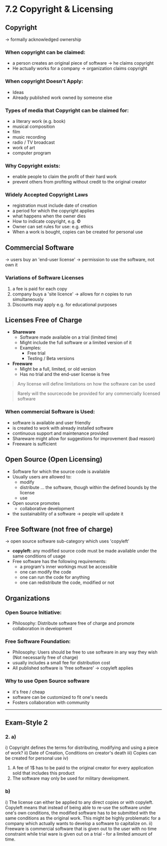 # 7.2 Copyright & Licensing

## Copyright
-> formally acknowledged ownership

### When copyright can be claimed:
- a person creates an original piece of software -> he claims copyright
- He actually works for a company -> organization claims copyright

### When copyright Doesn't Apply:
- Ideas
- Already published work owned by someone else

### Types of media that Copyright can be claimed for:
- a literary work (e.g. book)
- musical composition
- film
- music recording
- radio / TV broadcast
- work of art
- computer program

### Why Copyright exists:
- enable people to claim the profit of their hard work
- prevent others from profiting without credit to the original creator

### Widely Accepted Copyright Laws
- registration must include date of creation
- a period for which the copyright applies
- what happens when the owner dies
- How to indicate copyright, e.g. ©
- Owner can set rules for use: e.g. ethics
- When a work is bought, copies can be created for personal use

## Commercial Software
-> users buy an 'end-user license'
  -> permission to use the software, not own it

### Variations of Software Licenses
1. a fee is paid for each copy
2. company buys a 'site licence'
   -> allows for $n$ copies to run simultaneously
3. Discounts may apply e.g. for educational purposes

## Licenses Free of Charge
*   **Shareware**
    - Software made available on a trial (limited time)
    - Might include the full software or a limited version of it
    - Examples:
        - Free trial
        - Testing / Beta versions
*   **Freeware**
    - Might be a full, limited, or old version
    - Has no trial and the end-user license is free

> Any license will define limitations on how the software can be used

> Rarely will the sourcecode be provided for any commercially licensed software

### When commercial Software is Used:
- software is available and user friendly
- is created to work with already installed software
- continuous support and maintenance provided
- Shareware might allow for suggestions for improvement (bad reason)
- Freeware is sufficient

## Open Source (Open Licensing)
*   Software for which the source code is available
*   Usually users are allowed to:
    - modify
    - distribute ... the software, though within the defined bounds by the license
    - use
*   Open source promotes
    - collaborative development
*   the sustainability of a software -> people will update it

## Free Software (not free of charge)
-> open source software sub-category which uses 'copyleft'
*   **copyleft:** any modified source code must be made available under the same conditions of usage
*   Free software has the following requirements:
    - a program's inner workings must be accessible
    - one can modify the code
    - one can run the code for anything
    - one can redistribute the code, modified or not

## Organizations
### Open Source Initiative:
*   Philosophy: Distribute software free of charge and promote collaboration in development

### Free Software Foundation:
*   Philosophy: Users should be free to use software in any way they wish (Not necessarily free of charge)
*   usually includes a small fee for distribution cost
*   All published software is 'free software' -> copyleft applies

### Why to use Open Source software
- it's free / cheap
- software can be customized to fit one's needs
- Fosters collaboration with community

---

## Exam-Style 2
### 2. a) 
i) Copyright defines the terms for distributing, modifying and using a piece of work?
ii) Date of Creation, Conditions on creator's death
iii) Copies can be created for personal use
iv) 
   1. A fee of 1$ has to be paid to the original creator for every application sold that includes this product
   2. The software may only be used for military development.

### b) 
i) The license can either be applied to any direct copies or with copyleft. Copyleft means that instead of being able to re-use the software under one's own conditions, the modified software has to be submitted with the same conditions as the original work. This might be highly problematic for a company which actually wants to develop a software to capitalize on.
ii) Freeware is commercial software that is given out to the user with no time constraint while trial ware is given out on a trial - for a limited amount of time.
